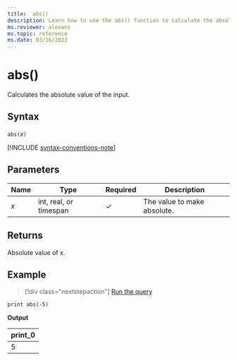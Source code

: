 ```yaml
---
title:  abs()
description: Learn how to use the abs() function to calculate the absolute value of an input.
ms.reviewer: alexans
ms.topic: reference
ms.date: 03/16/2023
---
```

# abs()

Calculates the absolute value of the input.

## Syntax

`abs(`*x*`)`

[!INCLUDE [syntax-conventions-note](../../includes/syntax-conventions-note.md)]

## Parameters

| Name | Type | Required | Description |
|--|--|--|--|
| *x* | int, real, or timespan | &check; | The value to make absolute. |

## Returns

Absolute value of x.

## Example

> [!div class="nextstepaction"]
> <a href="https://dataexplorer.azure.com/clusters/help/databases/Samples?query=H4sIAAAAAAAAAysoyswrUUhMKtbQNdUEADsyYK4NAAAA" target="_blank">Run the query</a>

```kusto
print abs(-5)
```

**Output**

|print_0|
|------|
|5|
